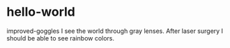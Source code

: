 # hello-world
improved-goggles
I see the world through gray lenses. After laser surgery I should be able to see rainbow colors.  
